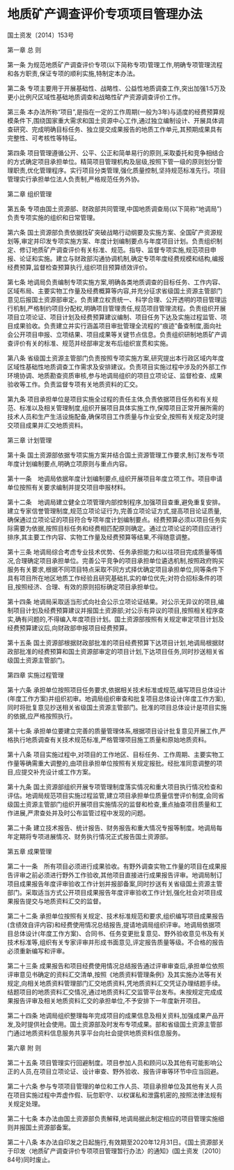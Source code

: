# 地质矿产调查评价专项项目管理办法

国土资发〔2014〕153号　　

第一章 总 则

第一条 为规范地质矿产调查评价专项(以下简称专项)管理工作,明确专项管理流程和各方职责,保证专项的顺利实施,特制定本办法。

第二条 专项主要用于开展基础性、战略性、公益性地质调查工作,突出加强1:5万及更小比例尺区域性基础地质调查和战略性矿产资源调查评价工作。

第三条 本办法所称“项目”,是指在一定的工作周期(一般为3年)与适度的经费预算规模条件下,围绕国家重大需求和国土资源中心工作,通过独立编制设计、开展具体调查研究、完成明确目标任务、独立提交成果报告的地质工作单元,其预期成果具有完整性、可考核性等特征。

第四条 项目管理遵循公开、公平、公正和简单易行的原则,采取委托和竞争相结合的方式确定项目承担单位。精简项目管理机构及层级,按照下管一级的原则划分管理职责,优化管理程序。实行项目分类管理,强化质量控制,坚持规范标准先行。项目管理实行承担单位法人负责制,严格规范任务外协。

第二章 组织管理

第五条 专项由国土资源部、财政部共同管理,中国地质调查局(以下简称“地调局”)负责专项实施的组织和日常管理。

第六条 国土资源部负责依据找矿突破战略行动纲要及实施方案、全国矿产资源规划等,审定并印发专项实施方案、年度计划编制要点与年度项目计划。负责组织制定、修订地质矿产调查评价有关标准、规范。指导、监督专项实施,规范项目申报、论证和实施。建立与财政部沟通协调机制,确定专项年度经费规模和结构,编报经费预算,监督检查预算执行,组织项目预算绩效评价。

第七条 地调局负责编制专项实施方案,明确各类地质调查的目标任务、工作内容、区域布局、主要实物工作量及经费概算等内容,并充分征求省级国土资源主管部门意见后报国土资源部审定。负责建立权责统一、科学合理、公开透明的项目管理运行机制,严格制约项目分配权,明确项目管理责任,规范项目管理流程。负责组织开展项目立项论证、项目计划及经费预算建议编制、项目任务下达及实施过程监管、项目成果验收。负责建立并实行涵盖项目审批管理全流程的“痕迹”备查制度,面向社会公开项目申报、立项结果、项目成果等关键节点信息。负责组织研制地质矿产调查评价有关的标准、规范并经部审定发布后组织宣贯和实施。

第八条 省级国土资源主管部门负责按照专项实施方案,研究提出本行政区域内年度区域性基础性地质调查工作需求及安排建议。负责项目实施过程中涉及的外部工作环境协调、地质勘查资质审核,参与地调局组织的项目立项论证、监督检查、成果验收等工作。负责监督专项有关地质资料的汇交。

第九条 项目承担单位是项目实施全过程的责任主体,负责依据项目任务和有关规范、标准以及相关管理制度,组织开展项目具体实施工作,保障项目正常开展所需的技术人员和生产生活设施配备,确保项目工作质量与作业安全,按照有关规定及时提交项目成果并汇交地质资料。

第三章 计划管理

第十条 国土资源部依据专项实施方案并结合国土资源管理工作要求,制订发布专项年度计划编制要点,明确立项原则与重点内容。

第十一条　地调局依据年度计划编制要点,组织开展项目年度立项工作。项目申请单位按照有关要求编制并提交项目申报材料。

第十二条　地调局建立健全立项管理内部控制程序,加强项目查重,避免重复安排。建立专家信誉管理制度,规范立项论证行为,完善立项论证方式,提高项目论证质量,确保通过立项论证的项目符合专项年度计划编制要点。经费预算必须以项目任务实际需要为依据,按照目标任务和经费相匹配原则确定。通过立项论证的项目应进行排序,其主要工作内容、实物工作量及经费预算等结果,不得随意调整。

第十三条 地调局综合考虑专业技术优势、任务承担能力和以往项目完成质量等情况,合理确定项目承担单位。完善公平竞争的项目承担单位遴选机制,按照政府购买服务有关要求,根据不同项目特点采取不同方式择优确定项目承担单位,同等条件下具有项目所在地区地质工作经验且研究基础扎实的单位优先;对符合招标条件的项目,按照经济、合理、有效的原则招标确定项目承担单位。

第十四条 地调局采取适当形式向社会公示立项论证结果。对公示无异议的项目,编制项目计划及经费预算建议并报国土资源部;对公示有异议的项目,按照相关程序查实,确有问题的,不得编入年度项目计划。国土资源部按照有关规定审定项目计划及经费预算建议后,向财政部申报项目经费预算。

第十五条 国土资源部根据财政部批准的项目经费预算下达项目计划,地调局根据财政部批准的经费预算和国土资源部审定的项目计划,下达项目任务,同时抄送相关省级国土资源主管部门。

第四章 实施过程管理

第十六条 承担单位按照项目任务要求,依据相关技术标准或规范,编写项目总体设计(年度工作方案)并组织初审。地调局组织审查和批复项目总体设计(年度工作方案),同时将批复意见抄送相关省级国土资源主管部门。批准的项目总体设计是项目实施的依据,应严格按照执行。

第十七条 承担单位要建立完善的质量管理体系,根据项目设计批复意见开展工作,严格执行地质调查有关技术规范标准,严格管理项目施工质量和原始地质资料。

第十八条 项目实施过程中,对项目的工作地区、目标任务、工作周期、主要实物工作量等确需重大调整的,由项目承担单位按照有关规定报批。经批准同意调整的项目,应提交补充设计或工作方案。

第十九条 国土资源部组织开展专项管理制度落实情况和重大项目执行情况检查和评估。地调局规范项目实施过程监管,建立项目承担单位质量信誉评价制度,会同省级国土资源主管部门组织开展项目实施情况的监督和检查,重点抽查项目质量和工作进展,严肃查处并及时公布监管过程中发现的问题。

第二十条 建立技术报告、统计报告、财务报告和重大情况专报等制度。地调局每年定期将专项进展情况、财务执行情况正式报告国土资源部。

第五章 成果管理

第二十一条　所有项目必须进行成果验收。有野外调查实物工作量的项目在成果报告评审之前必须进行野外工作验收,其他项目直接进行成果报告评审。地调局制订项目成果报告年度评审验收工作计划并报部备案,同时抄送有关省级国土资源主管部门。采取适当方式公开项目成果报告年度评审验收工作计划,强化社会对项目成果报告提交与地质资料汇交的监督。

第二十二条 承担单位按照有关规定、技术标准规范和要求,组织编写项目成果报告(含绩效自评内容)和经费使用情况总结报告,提请地调局组织评审。地调局依据项目总体设计(年度工作方案)、合同书、任务变更批复意见、野外验收意见书及有关技术标准等,组织有关专家评审并形成书面意见,评定报告质量等级。不合格的报告必须重新编写和评审。

第二十三条 成果报告和项目经费使用情况总结报告通过评审审查后,承担单位依照评审意见书确定的资料汇交清单,按照《地质资料管理条例》及其实施办法等有关规定,向相关地质资料管理部门汇交地质资料,凭地质资料汇交凭证办理结题手续。结题项目的地质资料汇交情况,通过地质资料汇交监管平台发布。未按规定完成成果报告评审及相关地质资料汇交的承担单位,不予安排下一年度新开项目。

第二十四条 地调局组织整理每年完成项目的成果信息及相关资料,加强成果产品开发,及时提供社会使用。国土资源部及时发布专项成果。部和省级国土资源主管部门通过地质资料信息服务共享平台向社会提供地质资料信息服务。

第六章 附 则

第二十五条 项目管理实行回避制度。项目参加人员和顾问以及其他有可能影响公正的人员,在项目立项论证、设计审查、野外验收、报告评审等环节中应当回避。

第二十六条 参与专项项目管理的单位和工作人员、项目承担单位及其他有关人员在项目实施过程中弄虚作假、玩忽职守、以权谋私和泄露机密的,按照法律法规有关规定处理。

第二十七条 本办法由国土资源部负责解释,地调局据此制定相应的项目管理实施细则并报国土资源部备案。

第二十八条 本办法自印发之日起施行,有效期至2020年12月31日。《国土资源部关于印发〈地质矿产调查评价专项项目管理暂行办法〉的通知》(国土资发〔2010〕84号)同时废止。